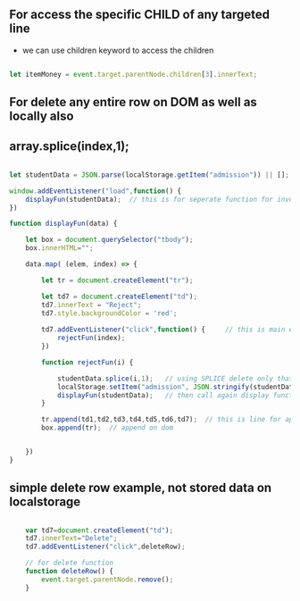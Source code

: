 
## For access the specific CHILD of any targeted line

- we can use children keyword to access the children

````js

let itemMoney = event.target.parentNode.children[3].innerText;

````

## For delete any entire row on DOM as well as locally also
## array.splice(index,1);

````js

let studentData = JSON.parse(localStorage.getItem("admission")) || [];  // this is my data array

window.addEventListener("load",function() {
    displayFun(studentData);  // this is for seperate function for invoking when my page is loading
})

function displayFun(data) {

    let box = document.querySelector("tbody");
    box.innerHTML="";

    data.map( (elem, index) => {

        let tr = document.createElement("tr");

        let td7 = document.createElement("td");
        td7.innerText = "Reject";
        td7.style.backgroundColor = 'red';
    
        td7.addEventListener("click",function() {     // this is main example of remove function
            rejectFun(index);
        })

        function rejectFun(i) {

            studentData.splice(i,1);   // using SPLICE delete only that item
            localStorage.setItem("admission", JSON.stringify(studentData));  // then update on locally also
            displayFun(studentData);   // then call again display function for show changes on dom
        }

        tr.append(td1,td2,td3,td4,td5,td6,td7);  // this is line for append
        box.append(tr);  // append on dom


    })
}

````


## simple delete row example, not stored data on localstorage

````js

    var td7=document.createElement("td");
    td7.innerText="Delete";
    td7.addEventListener("click",deleteRow);

    // for delete function
    function deleteRow() {
        event.target.parentNode.remove(); 
    }

````
